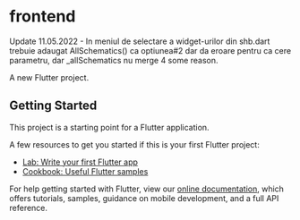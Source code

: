 # frontend
Update 11.05.2022 - In meniul de selectare a widget-urilor din shb.dart trebuie adaugat AllSchematics() ca optiunea#2 dar da eroare pentru ca cere parametru, dar _allSchematics nu merge 4 some reason.



A new Flutter project.

## Getting Started

This project is a starting point for a Flutter application.

A few resources to get you started if this is your first Flutter project:

- [Lab: Write your first Flutter app](https://flutter.dev/docs/get-started/codelab)
- [Cookbook: Useful Flutter samples](https://flutter.dev/docs/cookbook)

For help getting started with Flutter, view our
[online documentation](https://flutter.dev/docs), which offers tutorials,
samples, guidance on mobile development, and a full API reference.
